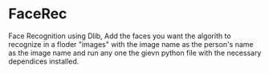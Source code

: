 # FaceRec
Face Recognition using Dlib, Add the faces you want the algorith to recognize in a floder "images" with the image name as the person's name as the image name and run any one the gievn python file with the necessary dependices installed.
